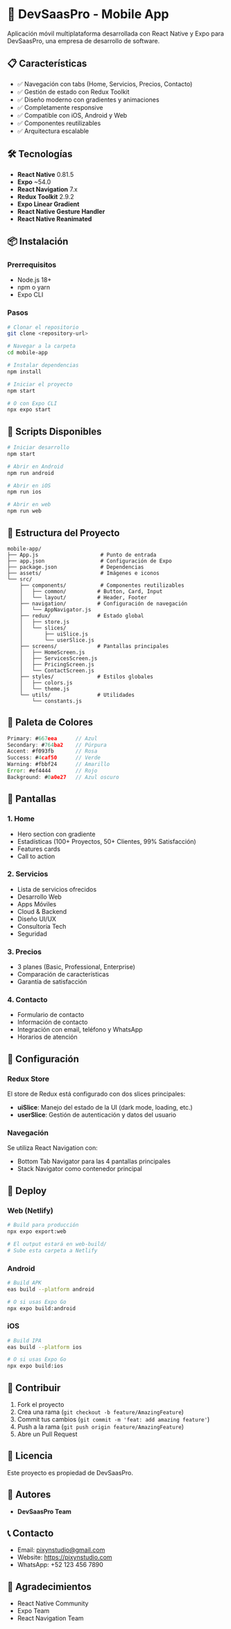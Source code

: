 # 🚀 DevSaasPro - Mobile App

Aplicación móvil multiplataforma desarrollada con React Native y Expo para DevSaasPro, una empresa de desarrollo de software.

## 📋 Características

- ✅ Navegación con tabs (Home, Servicios, Precios, Contacto)
- ✅ Gestión de estado con Redux Toolkit
- ✅ Diseño moderno con gradientes y animaciones
- ✅ Completamente responsive
- ✅ Compatible con iOS, Android y Web
- ✅ Componentes reutilizables
- ✅ Arquitectura escalable

## 🛠️ Tecnologías

- **React Native** 0.81.5
- **Expo** ~54.0
- **React Navigation** 7.x
- **Redux Toolkit** 2.9.2
- **Expo Linear Gradient**
- **React Native Gesture Handler**
- **React Native Reanimated**

## 📦 Instalación

### Prerrequisitos

- Node.js 18+
- npm o yarn
- Expo CLI

### Pasos
```bash
# Clonar el repositorio
git clone <repository-url>

# Navegar a la carpeta
cd mobile-app

# Instalar dependencias
npm install

# Iniciar el proyecto
npm start

# O con Expo CLI
npx expo start
```

## 🚀 Scripts Disponibles
```bash
# Iniciar desarrollo
npm start

# Abrir en Android
npm run android

# Abrir en iOS
npm run ios

# Abrir en web
npm run web
```

## 📂 Estructura del Proyecto
```
mobile-app/
├── App.js                    # Punto de entrada
├── app.json                  # Configuración de Expo
├── package.json              # Dependencias
├── assets/                   # Imágenes e iconos
└── src/
    ├── components/           # Componentes reutilizables
    │   ├── common/          # Button, Card, Input
    │   └── layout/          # Header, Footer
    ├── navigation/          # Configuración de navegación
    │   └── AppNavigator.js
    ├── redux/               # Estado global
    │   ├── store.js
    │   └── slices/
    │       ├── uiSlice.js
    │       └── userSlice.js
    ├── screens/             # Pantallas principales
    │   ├── HomeScreen.js
    │   ├── ServicesScreen.js
    │   ├── PricingScreen.js
    │   └── ContactScreen.js
    ├── styles/              # Estilos globales
    │   ├── colors.js
    │   └── theme.js
    └── utils/               # Utilidades
        └── constants.js
```

## 🎨 Paleta de Colores
```javascript
Primary: #667eea      // Azul
Secondary: #764ba2    // Púrpura
Accent: #f093fb       // Rosa
Success: #4caf50      // Verde
Warning: #fbbf24      // Amarillo
Error: #ef4444        // Rojo
Background: #0a0e27   // Azul oscuro
```

## 📱 Pantallas

### 1. Home
- Hero section con gradiente
- Estadísticas (100+ Proyectos, 50+ Clientes, 99% Satisfacción)
- Features cards
- Call to action

### 2. Servicios
- Lista de servicios ofrecidos
- Desarrollo Web
- Apps Móviles
- Cloud & Backend
- Diseño UI/UX
- Consultoría Tech
- Seguridad

### 3. Precios
- 3 planes (Basic, Professional, Enterprise)
- Comparación de características
- Garantía de satisfacción

### 4. Contacto
- Formulario de contacto
- Información de contacto
- Integración con email, teléfono y WhatsApp
- Horarios de atención

## 🔧 Configuración

### Redux Store

El store de Redux está configurado con dos slices principales:

- **uiSlice**: Manejo del estado de la UI (dark mode, loading, etc.)
- **userSlice**: Gestión de autenticación y datos del usuario

### Navegación

Se utiliza React Navigation con:
- Bottom Tab Navigator para las 4 pantallas principales
- Stack Navigator como contenedor principal

## 🚀 Deploy

### Web (Netlify)
```bash
# Build para producción
npx expo export:web

# El output estará en web-build/
# Sube esta carpeta a Netlify
```

### Android
```bash
# Build APK
eas build --platform android

# O si usas Expo Go
npx expo build:android
```

### iOS
```bash
# Build IPA
eas build --platform ios

# O si usas Expo Go
npx expo build:ios
```

## 🤝 Contribuir

1. Fork el proyecto
2. Crea una rama (`git checkout -b feature/AmazingFeature`)
3. Commit tus cambios (`git commit -m 'feat: add amazing feature'`)
4. Push a la rama (`git push origin feature/AmazingFeature`)
5. Abre un Pull Request

## 📄 Licencia

Este proyecto es propiedad de DevSaasPro.

## 👥 Autores

- **DevSaasPro Team**

## 📞 Contacto

- Email: pixynstudio@gmail.com
- Website: https://pixynstudio.com
- WhatsApp: +52 123 456 7890

## 🙏 Agradecimientos

- React Native Community
- Expo Team
- React Navigation Team
